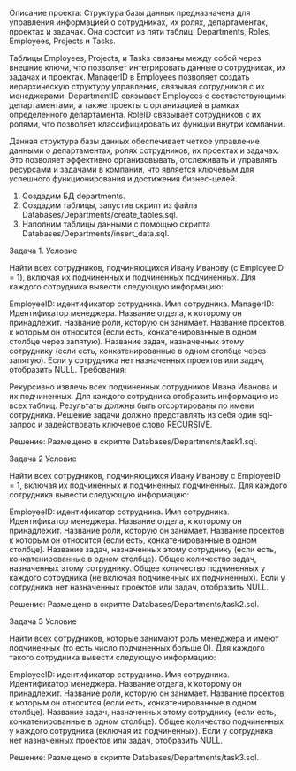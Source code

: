 Описание проекта: Структура базы данных предназначена для управления информацией о сотрудниках, их ролях, департаментах, проектах и задачах. Она состоит из пяти таблиц: Departments, Roles, Employees, Projects и Tasks.

Таблицы Employees, Projects, и Tasks связаны между собой через внешние ключи, что позволяет интегрировать данные о сотрудниках, их задачах и проектах. ManagerID в Employees позволяет создать иерархическую структуру управления, связывая сотрудников с их менеджерами.
DepartmentID связывает Employees с соответствующими департаментами, а также проекты с организацией в рамках определенного департамента. RoleID связывает сотрудников с их ролями, что позволяет классифицировать их функции внутри компании.

Данная структура базы данных обеспечивает четкое управление данными о департаментах, ролях сотрудников, их проектах и задачах. Это позволяет эффективно организовывать, отслеживать и управлять ресурсами и задачами в компании, что является ключевым для успешного функционирования и достижения бизнес-целей.

1. Создадим БД departments.
2. Создадим таблицы, запустив скрипт из файла Databases/Departments/create_tables.sql.
3. Наполним таблицы данными с помощью скрипта Databases/Departments/insert_data.sql.

Задача 1.
Условие

Найти всех сотрудников, подчиняющихся Ивану Иванову (с EmployeeID = 1), включая их подчиненных и подчиненных подчиненных. Для каждого сотрудника вывести следующую информацию:

EmployeeID: идентификатор сотрудника.
Имя сотрудника.
ManagerID: Идентификатор менеджера.
Название отдела, к которому он принадлежит.
Название роли, которую он занимает.
Название проектов, к которым он относится (если есть, конкатенированные в одном столбце через запятую).
Название задач, назначенных этому сотруднику (если есть, конкатенированные в одном столбце через запятую).
Если у сотрудника нет назначенных проектов или задач, отобразить NULL.
Требования:

Рекурсивно извлечь всех подчиненных сотрудников Ивана Иванова и их подчиненных.
Для каждого сотрудника отобразить информацию из всех таблиц.
Результаты должны быть отсортированы по имени сотрудника.
Решение задачи должно представлять из себя один sql-запрос и задействовать ключевое слово RECURSIVE.

Решение:
Размещено в скрипте Databases/Departments/task1.sql.

Задача 2
Условие

Найти всех сотрудников, подчиняющихся Ивану Иванову с EmployeeID = 1, включая их подчиненных и подчиненных подчиненных. Для каждого сотрудника вывести следующую информацию:

EmployeeID: идентификатор сотрудника.
Имя сотрудника.
Идентификатор менеджера.
Название отдела, к которому он принадлежит.
Название роли, которую он занимает.
Название проектов, к которым он относится (если есть, конкатенированные в одном столбце).
Название задач, назначенных этому сотруднику (если есть, конкатенированные в одном столбце).
Общее количество задач, назначенных этому сотруднику.
Общее количество подчиненных у каждого сотрудника (не включая подчиненных их подчиненных).
Если у сотрудника нет назначенных проектов или задач, отобразить NULL.


Решение:
Размещено в скрипте Databases/Departments/task2.sql.

Задача 3
Условие

Найти всех сотрудников, которые занимают роль менеджера и имеют подчиненных (то есть число подчиненных больше 0). Для каждого такого сотрудника вывести следующую информацию:

EmployeeID: идентификатор сотрудника.
Имя сотрудника.
Идентификатор менеджера.
Название отдела, к которому он принадлежит.
Название роли, которую он занимает.
Название проектов, к которым он относится (если есть, конкатенированные в одном столбце).
Название задач, назначенных этому сотруднику (если есть, конкатенированные в одном столбце).
Общее количество подчиненных у каждого сотрудника (включая их подчиненных).
Если у сотрудника нет назначенных проектов или задач, отобразить NULL.


Решение:
Размещено в скрипте Databases/Departments/task3.sql.